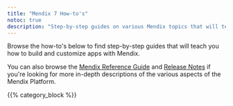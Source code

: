 ```yaml
---
title: "Mendix 7 How-to's"
notoc: true
description: "Step-by-step guides on various Mendix topics that will teach you how to build and customize apps."
---
```


Browse the how-to's below to find step-by-step guides that will teach you how to build and customize apps with Mendix.

You can also browse the [Mendix Reference Guide](/refguide7/index) and [Release Notes](/releasenotes/index) if you're looking for more in-depth descriptions of the various aspects of the Mendix Platform.

{{% category_block %}}
